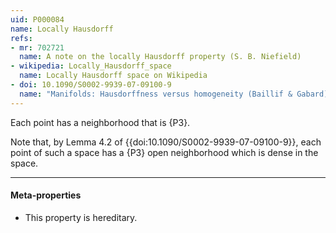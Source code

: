 ```yaml
---
uid: P000084
name: Locally Hausdorff
refs:
- mr: 702721
  name: A note on the locally Hausdorff property (S. B. Niefield)
- wikipedia: Locally_Hausdorff_space
  name: Locally Hausdorff space on Wikipedia
- doi: 10.1090/S0002-9939-07-09100-9
  name: "Manifolds: Hausdorffness versus homogeneity (Baillif & Gabard)"
---
```


Each point has a neighborhood that is {P3}.

Note that, by Lemma 4.2 of {{doi:10.1090/S0002-9939-07-09100-9}},
each point of such a space has a {P3} open neighborhood which is dense in the space.

----
#### Meta-properties

- This property is hereditary.
